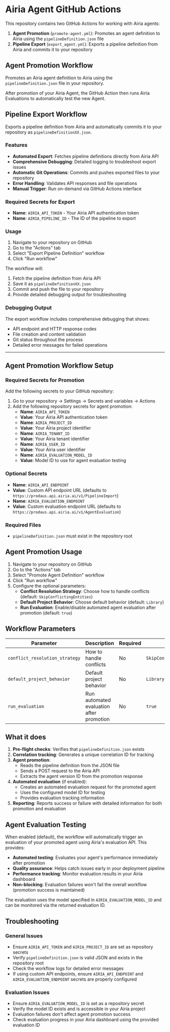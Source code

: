 # Airia Agent GitHub Actions

This repository contains two GitHub Actions for working with Airia agents:

1. **Agent Promotion** (`promote-agent.yml`): Promotes an agent definition to Airia using the `pipelineDefinition.json` file
2. **Pipeline Export** (`export_agent.yml`): Exports a pipeline definition from Airia and commits it to your repository

## Agent Promotion Workflow

Promotes an Airia agent definition to Airia using the `pipelineDefinition.json` file in your repository.

After promotion of your Airia Agent, the GitHub Action then runs Airia Evaluations to automatically test the new Agent.
  
## Pipeline Export Workflow

Exports a pipeline definition from Airia and automatically commits it to your repository as `pipelineDefinitionXX.json`.

### Features
- **Automated Export**: Fetches pipeline definitions directly from Airia API
- **Comprehensive Debugging**: Detailed logging to troubleshoot export issues
- **Automatic Git Operations**: Commits and pushes exported files to your repository
- **Error Handling**: Validates API responses and file operations
- **Manual Trigger**: Run on-demand via GitHub Actions interface

### Required Secrets for Export
- **Name**: `AIRIA_API_TOKEN` - Your Airia API authentication token
- **Name**: `AIRIA_PIPELINE_ID` - The ID of the pipeline to export

### Usage
1. Navigate to your repository on GitHub
2. Go to the "Actions" tab
3. Select "Export Pipeline Definition" workflow
4. Click "Run workflow"

The workflow will:
1. Fetch the pipeline definition from Airia API
2. Save it as `pipelineDefinitionXX.json`
3. Commit and push the file to your repository
4. Provide detailed debugging output for troubleshooting

### Debugging Output
The export workflow includes comprehensive debugging that shows:
- API endpoint and HTTP response codes
- File creation and content validation
- Git status throughout the process
- Detailed error messages for failed operations

---

## Agent Promotion Workflow Setup

### Required Secrets for Promotion

Add the following secrets to your GitHub repository:

1. Go to your repository → Settings → Secrets and variables → Actions
2. Add the following repository secrets for agent promotion:
   - **Name**: `AIRIA_API_TOKEN`
   - **Value**: Your Airia API authentication token
   - **Name**: `AIRIA_PROJECT_ID`
   - **Value**: Your Airia project identifier
   - **Name**: `AIRIA_TENANT_ID`
   - **Value**: Your Airia tenant identifier
   - **Name**: `AIRIA_USER_ID`
   - **Value**: Your Airia user identifier
   - **Name**: `AIRIA_EVALUATION_MODEL_ID`
   - **Value**: Model ID to use for agent evaluation testing

### Optional Secrets

   - **Name**: `AIRIA_API_ENDPOINT`
   - **Value**: Custom API endpoint URL (defaults to `https://prodaus.api.airia.ai/v1/PipelineImport`)
   - **Name**: `AIRIA_EVALUATION_ENDPOINT`
   - **Value**: Custom evaluation endpoint URL (defaults to `https://prodaus.api.airia.ai/v1/AgentEvaluation`)

### Required Files

- `pipelineDefinition.json` must exist in the repository root

## Agent Promotion Usage

1. Navigate to your repository on GitHub
2. Go to the "Actions" tab
3. Select "Promote Agent Definition" workflow
4. Click "Run workflow"
5. Configure the optional parameters:
   - **Conflict Resolution Strategy**: Choose how to handle conflicts (default: `SkipConflictingEntities`)
   - **Default Project Behavior**: Choose default behavior (default: `Library`)
   - **Run Evaluation**: Enable/disable automated agent evaluation after promotion (default: `true`)

## Workflow Parameters

| Parameter | Description | Required | Default | Options |
|-----------|-------------|----------|---------|---------|
| `conflict_resolution_strategy` | How to handle conflicts | No | `SkipConflictingEntities` | `SkipConflictingEntities`, `OverwriteConflictingEntities` |
| `default_project_behavior` | Default project behavior | No | `Library` | `Library`, `Project` |
| `run_evaluation` | Run automated evaluation after promotion | No | `true` | `true`, `false` |

## What it does

1. **Pre-flight checks**: Verifies that `pipelineDefinition.json` exists
2. **Correlation tracking**: Generates a unique correlation ID for tracking
3. **Agent promotion**: 
   - Reads the pipeline definition from the JSON file
   - Sends a POST request to the Airia API
   - Extracts the agent version ID from the promotion response
4. **Automated evaluation** (if enabled):
   - Creates an automated evaluation request for the promoted agent
   - Uses the configured model ID for testing
   - Provides evaluation tracking information
5. **Reporting**: Reports success or failure with detailed information for both promotion and evaluation

## Agent Evaluation Testing

When enabled (default), the workflow will automatically trigger an evaluation of your promoted agent using Airia's evaluation API. This provides:

- **Automated testing**: Evaluates your agent's performance immediately after promotion
- **Quality assurance**: Helps catch issues early in your deployment pipeline
- **Performance tracking**: Monitor evaluation results in your Airia dashboard
- **Non-blocking**: Evaluation failures won't fail the overall workflow (promotion success is maintained)

The evaluation uses the model specified in `AIRIA_EVALUATION_MODEL_ID` and can be monitored via the returned evaluation ID.

## Troubleshooting

### General Issues
- Ensure `AIRIA_API_TOKEN` and `AIRIA_PROJECT_ID` are set as repository secrets
- Verify `pipelineDefinition.json` is valid JSON and exists in the repository root
- Check the workflow logs for detailed error messages
- If using custom API endpoints, ensure `AIRIA_API_ENDPOINT` and `AIRIA_EVALUATION_ENDPOINT` secrets are properly configured

### Evaluation Issues
- Ensure `AIRIA_EVALUATION_MODEL_ID` is set as a repository secret
- Verify the model ID exists and is accessible in your Airia project
- Evaluation failures don't affect agent promotion success
- Check evaluation progress in your Airia dashboard using the provided evaluation ID

